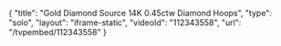 {
    "title": "Gold   Diamond Source 14K 0.45ctw Diamond Hoops",
    "type": "solo",
    "layout": "iframe-static",
    "videoId": "112343558",
    "url": "\/tvpembed\/112343558"
}